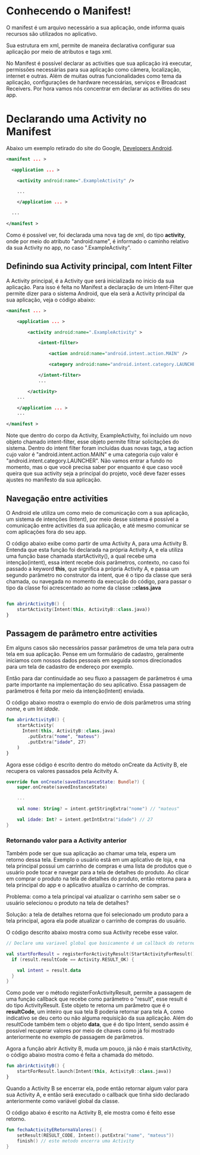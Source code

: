 
# Conhecendo o Manifest!

  

O manifest é um arquivo necessário a sua aplicação, onde informa quais recursos são utilizados no aplicativo.

  

Sua estrutura em xml, permite de maneira declarativa configurar sua aplicação por meio de atributos e tags xml.

  

No Manifest é possível declarar as activities que sua aplicação irá executar, permissões necessárias para sua aplicação como câmera, localização, internet e outras. Além de muitas outras funcionalidades como tema da aplicação, configurações de hardware necessárias, serviços e Broadcast Receivers. Por hora vamos nós concentrar em declarar as activities do seu app.

# Declarando uma Activity no Manifest

Abaixo um exemplo retirado do site do Google, [Developers Android](https://developer.android.com/guide/components/activities/intro-activities).

  

```xml
<manifest ... >

  <application ... >

    <activity android:name=".ExampleActivity" />

    ...

    </application ... >

  ...

</manifest >
```
  

Como é possível ver, foi declarada uma nova tag de xml, do tipo **activity**, onde por meio do atributo "android:name", é informado o caminho relativo da sua Activity no app, no caso ".ExampleActivity".

  

## Definindo sua Activity principal, com Intent Filter

  

A Activity principal, é a Activity que será inicializada no inicio da sua aplicação. Para isso é feita no Manifest a declaração de um Intent-Filter que permite dizer para o sistema Android, que ela será a Activity principal da sua aplicação, veja o código abaixo:

  

  
```xml
<manifest ... >

    <application ... >

        <activity android:name=".ExampleActivity" >

            <intent-filter>

                <action android:name="android.intent.action.MAIN" />

                <category android:name="android.intent.category.LAUNCHER" />

            </intent-filter>
            ...

        </activity>
    ...

    </application ... >
    ...

</manifest >
```

Note que dentro do corpo da Activity, ExampleActivity, foi incluído um novo objeto chamado intent-filter, esse objeto permite filtrar solicitações do sistema. Dentro do intent filter foram incluídas duas novas tags, a tag action cujo valor é "android.intent.action.MAIN" e uma categoria cujo valor é "android.intent.category.LAUNCHER". Não vamos entrar a fundo no momento, mas o que você precisa saber por enquanto é que caso você queira que sua activity seja a principal do projeto, você deve fazer esses ajustes no manifesto da sua aplicação.

  

## Navegação entre activities

  

O Android ele utiliza um como meio de comunicação com a sua aplicação, um sistema de intenções (Intent), por meio desse sistema é possível a comunicação entre activities da sua aplicação, e até mesmo comunicar se com aplicações fora do seu app.

  

O código abaixo exibe como partir de uma Activity A, para uma Activity B. Entenda que esta função foi declarada na própria Activity A, e ela utiliza uma função base chamada startActivity(), a qual recebe uma intenção(intent), essa intent recebe dois parâmetros, contexto, no caso foi passado a keyword **this**, que significa a própria Activity A, e passa um segundo parâmetro no construtor da intent, que é o tipo da classe que será chamada, ou navegada no momento da execução do código, para passar o tipo da classe foi acrescentado ao nome da classe **::class.java**

  
  

```kotlin

fun abrirActivityB() {
    startActivity(Intent(this, ActivityB::class.java))
}

```

## Passagem de parâmetro entre activities

Em alguns casos são necessários passar parâmetros de uma tela para outra tela em sua aplicação. Pense em um formulário de cadastro, geralmente iniciamos com nossos dados pessoais em seguida somos direcionados para um tela de cadastro de endereço por exemplo.

  

Então para dar continuidade ao seu fluxo a passagem de parâmetros é uma parte importante na implementação do seu aplicativo. Essa passagem de parâmetros é feita por meio da intenção(Intent) enviada.

  

O código abaixo mostra o exemplo do envio de dois parâmetros uma string *nome*, e um Int *idade*.

  

```kotlin
fun abrirActivityB() {
    startActivity(
      Intent(this, ActivityB::class.java)
        .putExtra("nome", "mateus")
        .putExtra("idade", 27)
    )
}
```

  

Agora esse código é escrito dentro do método onCreate da Activity B, ele recupera os valores passados pela Acitvity A.

```kotlin
override fun onCreate(savedInstanceState: Bundle?) {
    super.onCreate(savedInstanceState)

    ...

    val nome: String? = intent.getStringExtra("nome") // "mateus"

    val idade: Int? = intent.getIntExtra("idade") // 27
}
```

  

### Retornando valor para a Activity anterior

Também pode ser que sua aplicação ao chamar uma tela, espera um retorno dessa tela. Exemplo o usuário está em um aplicativo de loja, e na tela principal possui um carrinho de compras e uma lista de produtos que o usuário pode tocar e navegar para a tela de detalhes do produto. Ao clicar em comprar o produto na tela de detalhes do produto, então retorna para a tela principal do app e o aplicativo atualiza o carrinho de compras.

  

Problema: como a tela principal vai atualizar o carrinho sem saber se o usuário selecionou o produto na tela de detalhes?

Solução: a tela de detalhes retorna que foi selecionado um produto para a tela principal, agora ela pode atualizar o carrinho de compras do usuário.

  

O código descrito abaixo mostra como sua Activity recebe esse valor.

  ```kotlin
// Declare uma variavel global que basicamente é um callback do retorno para sua activity

val startForResult = registerForActivityResult(StartActivityForResult()) { result: ActivityResult ->
    if (result.resultCode == Activity.RESULT_OK) {

      val intent = result.data
    }
}
```


Como pode ver o método registerForActivityResult, permite a passagem de uma função callback que recebe como parâmetro o "result", esse result é do tipo ActivityResult. Este objeto te retorna um parâmetro que é o **resultCode**, um inteiro que sua tela B poderia retornar para tela A, como indicativo se deu certo ou não alguma requisição da sua aplicação. Além do resultCode também tem o objeto **data**, que é do tipo Intent, sendo assim é possível recuperar valores por meio de chaves como já foi mostrado anteriormente no exemplo de passagem de parâmetros.

  


  

Agora a função abrir Activity B, muda um pouco, já não é mais startActivity, o código abaixo mostra como é feita a chamada do método.

  

```kotlin
fun abrirActivityB() {
    startForResult.launch(Intent(this, ActivityB::class.java))
}
```

  

Quando a Activity B se encerrar ela, pode então retornar algum valor para sua Activity A, e então será executado o callback que tinha sido declarado anteriormente como variável global da classe.

  

O código abaixo é escrito na Activity B, ele mostra como é feito esse retorno.

  

```kotlin
fun fechaActivityERetornaValores() {
    setResult(RESULT_CODE, Intent().putExtra("name", "mateus"))
    finish() // este metodo encerra uma Activity
}
```
